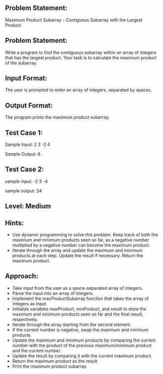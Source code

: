 ## Problem Statement:
Maximum Product Subarray - Contiguous Subarray with the Largest Product

## Problem Statement:
Write a program to find the contiguous subarray within an array of integers that has the largest product. Your task is to calculate the maximum product of the subarray.

## Input Format:
The user is prompted to enter an array of integers, separated by spaces.


## Output Format:
The program prints the maximum product subarray.


## Test Case 1:
Sample Input:
2 3 -2 4

Sample Output:
6

## Test Case 2:
sample input: 
-2 3 -4

sample output:
24

## Level: Medium

## Hints:
- Use dynamic programming to solve this problem.
Keep track of both the maximum and minimum products seen so far, as a negative number multiplied by a negative number can become the maximum product.
- Iterate through the array and update the maximum and minimum products at each step.
Update the result if necessary.
Return the maximum product.

## Approach:
- Take input from the user as a space-separated array of integers.
- Parse the input into an array of integers.
- Implement the maxProductSubarray function that takes the array of integers as input.
- Initialize variables maxProduct, minProduct, and result to store the maximum and minimum products seen so far and the final result, respectively.
- Iterate through the array starting from the second element.
- If the current number is negative, swap the maximum and minimum products.
- Update the maximum and minimum products by comparing the current number with the product of the previous maximum/minimum product and the current number.
- Update the result by comparing it with the current maximum product.
- Return the maximum product as the result.
- Print the maximum product subarray.
